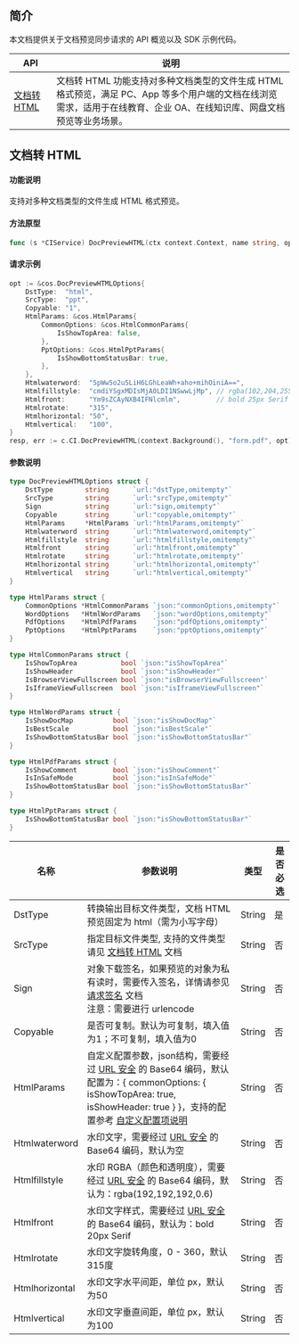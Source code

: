 
## 简介

本文档提供关于文档预览同步请求的 API 概览以及 SDK 示例代码。

| API  |	说明  |
|----|-----|
| [文档转 HTML](https://cloud.tencent.com/document/product/436/54059)  | 文档转 HTML 功能支持对多种文档类型的文件生成 HTML 格式预览，满足 PC、App 等多个用户端的文档在线浏览需求，适用于在线教育、企业 OA、在线知识库、网盘文档预览等业务场景。 | 



## 文档转 HTML

#### 功能说明

支持对多种文档类型的文件生成 HTML 格式预览。

#### 方法原型

```go
func (s *CIService) DocPreviewHTML(ctx context.Context, name string, opt *DocPreviewHTMLOptions) (*Response, error)
```

#### 请求示例

```go
opt := &cos.DocPreviewHTMLOptions{
    DstType:  "html",
    SrcType:  "ppt",
    Copyable: "1",
    HtmlParams: &cos.HtmlParams{
        CommonOptions: &cos.HtmlCommonParams{
            IsShowTopArea: false,
        },
        PptOptions: &cos.HtmlPptParams{
            IsShowBottomStatusBar: true,
        },
    },
    Htmlwaterword:  "5pWw5o2u5LiH6LGhLeaWh+aho+mihOiniA==",
    Htmlfillstyle:  "cmdiYSgxMDIsMjA0LDI1NSwwLjMp", // rgba(102,204,255,0.3)
    Htmlfront:      "Ym9sZCAyNXB4IFNlcmlm",         // bold 25px Serif
    Htmlrotate:     "315",
    Htmlhorizontal: "50",
    Htmlvertical:   "100",
}
resp, err := c.CI.DocPreviewHTML(context.Background(), "form.pdf", opt)
```

#### 参数说明

```go
type DocPreviewHTMLOptions struct {
	DstType        string      `url:"dstType,omitempty"`
	SrcType        string      `url:"srcType,omitempty"`
	Sign           string      `url:"sign,omitempty"`
	Copyable       string      `url:"copyable,omitempty"`
	HtmlParams     *HtmlParams `url:"htmlParams,omitempty"`
	Htmlwaterword  string      `url:"htmlwaterword,omitempty"`
	Htmlfillstyle  string      `url:"htmlfillstyle,omitempty"`
	Htmlfront      string      `url:"htmlfront,omitempty"`
	Htmlrotate     string      `url:"htmlrotate,omitempty"`
	Htmlhorizontal string      `url:"htmlhorizontal,omitempty"`
	Htmlvertical   string      `url:"htmlvertical,omitempty"`
}

type HtmlParams struct {
	CommonOptions *HtmlCommonParams `json:"commonOptions,omitempty"`
	WordOptions   *HtmlWordParams   `json:"wordOptions,omitempty"`
	PdfOptions    *HtmlPdfParams    `json:"pdfOptions,omitempty"`
	PptOptions    *HtmlPptParams    `json:"pptOptions,omitempty"`
}

type HtmlCommonParams struct {
	IsShowTopArea           bool `json:"isShowTopArea"`
	IsShowHeader            bool `json:"isShowHeader"`
	IsBrowserViewFullscreen bool `json:"isBrowserViewFullscreen"`
	IsIframeViewFullscreen  bool `json:"isIframeViewFullscreen"`
}

type HtmlWordParams struct {
	IsShowDocMap          bool `json:"isShowDocMap"`
	IsBestScale           bool `json:"isBestScale"`
	IsShowBottomStatusBar bool `json:"isShowBottomStatusBar"`
}

type HtmlPdfParams struct {
	IsShowComment         bool `json:"isShowComment"`
	IsInSafeMode          bool `json:"isInSafeMode"`
	IsShowBottomStatusBar bool `json:"isShowBottomStatusBar"`
}

type HtmlPptParams struct {
	IsShowBottomStatusBar bool `json:"isShowBottomStatusBar"`
}

```


| 名称        | 参数说明                                                         | 类型   | 是否必选 |
| ----------- | ------------------------------------------------------------ | ------ | -------- |
| DstType   | 转换输出目标文件类型，文档 HTML 预览固定为 html（需为小写字母）  | String  | 是       |  
| SrcType | 指定目标文件类型, 支持的文件类型请见 [文档转 HTML](https://cloud.tencent.com/document/product/436/54059) 文档   | String | 否 |
| Sign          | 对象下载签名，如果预览的对象为私有读时，需要传入签名，详情请参见 [请求签名](https://cloud.tencent.com/document/product/460/6968) 文档</br>注意：需要进行 urlencode  | String | 否      | 
| Copyable          | 是否可复制。默认为可复制，填入值为1；不可复制，填入值为0     | String   | 否      | 
| HtmlParams          | 自定义配置参数，json结构，需要经过 [URL 安全](https://cloud.tencent.com/document/product/460/32832#.E4.BB.80.E4.B9.88.E6.98.AF-url-.E5.AE.89.E5.85.A8.E7.9A.84-base64-.E7.BC.96.E7.A0.81.EF.BC.9F) 的 Base64 编码，默认配置为：{ commonOptions: { isShowTopArea: true, isShowHeader: true } }，支持的配置参考 [自定义配置项说明](https://cloud.tencent.com/document/product/436/59408#.E8.87.AA.E5.AE.9A.E4.B9.89.E9.85.8D.E7.BD.AE.E9.80.89.E9.A1.B9)    | String   | 否   |
| Htmlwaterword          | 水印文字，需要经过 [URL 安全](https://cloud.tencent.com/document/product/460/32832#.E4.BB.80.E4.B9.88.E6.98.AF-url-.E5.AE.89.E5.85.A8.E7.9A.84-base64-.E7.BC.96.E7.A0.81.EF.BC.9F) 的 Base64 编码，默认为空     | String  | 否      | 
| Htmlfillstyle          | 水印 RGBA（颜色和透明度），需要经过 [URL 安全](https://cloud.tencent.com/document/product/460/32832#.E4.BB.80.E4.B9.88.E6.98.AF-url-.E5.AE.89.E5.85.A8.E7.9A.84-base64-.E7.BC.96.E7.A0.81.EF.BC.9F) 的 Base64 编码，默认为：rgba(192,192,192,0.6)  | String   | 否      | 
| Htmlfront          | 水印文字样式，需要经过 [URL 安全](https://cloud.tencent.com/document/product/460/32832#.E4.BB.80.E4.B9.88.E6.98.AF-url-.E5.AE.89.E5.85.A8.E7.9A.84-base64-.E7.BC.96.E7.A0.81.EF.BC.9F) 的 Base64 编码，默认为：bold 20px Serif    | String   | 否      | 
| Htmlrotate          | 水印文字旋转角度，0 - 360，默认315度  | String   | 否      | 
| Htmlhorizontal          | 水印文字水平间距，单位 px，默认为50  | String | 否      | 
| Htmlvertical          | 水印文字垂直间距，单位 px，默认为100  | String | 否      | 

